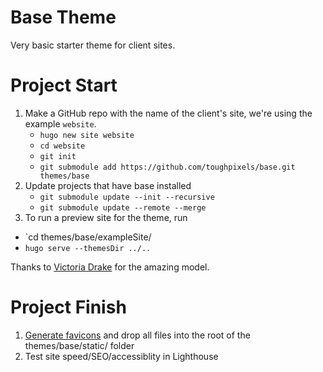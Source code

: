 # Base Theme

Very basic starter theme for client sites.

# Project Start

1. Make a GitHub repo with the name of the client's site, we're using the example `website`.
    * `hugo new site website`  
    * `cd website`
    * `git init`  
    * `git submodule add https://github.com/toughpixels/base.git themes/base`
1. Update projects that have base installed
   * `git submodule update --init --recursive`
   * `git submodule update --remote --merge`
1. To run a preview site for the theme, run
* `cd themes/base/exampleSite/
* `hugo serve --themesDir ../..`


Thanks to [Victoria Drake](https://github.com/victoriadrake/hugo-theme-introduction) for the amazing model.

# Project Finish

1. [Generate favicons](https://favicon.io/favicon-generator/) and drop all files into the root of the themes/base/static/ folder
2. Test site speed/SEO/accessiblity in Lighthouse
